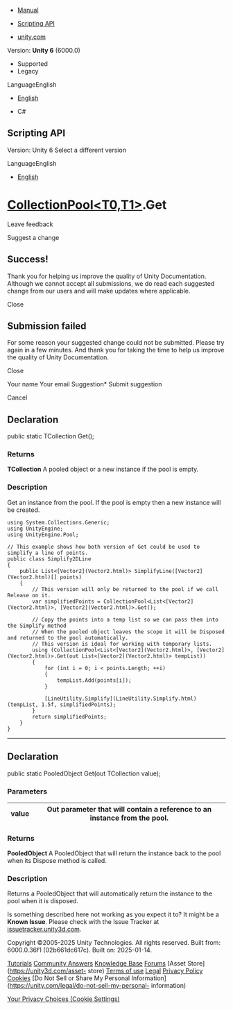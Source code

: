 [ ]()

  * [Manual](../Manual/index.html)
  * [Scripting API](../ScriptReference/index.html)

  * [unity.com](https://unity.com/)

Version: **Unity 6** (6000.0)

  * Supported
  * Legacy

LanguageEnglish

  * [English]()

  * C#

[ ](https://docs.unity3d.com)

## Scripting API

Version: Unity 6 Select a different version

LanguageEnglish

  * [English]()

#  [CollectionPool<T0,T1>](Pool.CollectionPool_2.html).Get

Leave feedback

Suggest a change

## Success!

Thank you for helping us improve the quality of Unity Documentation. Although
we cannot accept all submissions, we do read each suggested change from our
users and will make updates where applicable.

Close

## Submission failed

For some reason your suggested change could not be submitted. Please <a>try
again</a> in a few minutes. And thank you for taking the time to help us
improve the quality of Unity Documentation.

Close

Your name Your email Suggestion* Submit suggestion

Cancel

[ ]()

## Declaration

public static TCollection Get();

### Returns

**TCollection** A pooled object or a new instance if the pool is empty.

### Description

Get an instance from the pool. If the pool is empty then a new instance will
be created.

    
    
    using System.Collections.Generic;
    using UnityEngine;
    using UnityEngine.Pool;  
      
    // This example shows how both version of Get could be used to simplify a line of points.
    public class Simplify2DLine
    {
        public List<[Vector2](Vector2.html)> SimplifyLine([Vector2](Vector2.html)[] points)
        {
            // This version will only be returned to the pool if we call Release on it.
            var simplifiedPoints = CollectionPool<List<[Vector2](Vector2.html)>, [Vector2](Vector2.html)>.Get();  
      
            // Copy the points into a temp list so we can pass them into the Simplify method
            // When the pooled object leaves the scope it will be Disposed and returned to the pool automatically.
            // This version is ideal for working with temporary lists.
            using (CollectionPool<List<[Vector2](Vector2.html)>, [Vector2](Vector2.html)>.Get(out List<[Vector2](Vector2.html)> tempList))
            {
                for (int i = 0; i < points.Length; ++i)
                {
                    tempList.Add(points[i]);
                }  
      
                [LineUtility.Simplify](LineUtility.Simplify.html)(tempList, 1.5f, simplifiedPoints);
            }
            return simplifiedPoints;
        }
    }
    

* * *

## Declaration

public static PooledObject<TCollection> Get(out TCollection value);

### Parameters

value | Out parameter that will contain a reference to an instance from the pool.  
---|---  
  
### Returns

**PooledObject <TCollection>** A PooledObject that will return the instance
back to the pool when its Dispose method is called.

### Description

Returns a PooledObject that will automatically return the instance to the pool
when it is disposed.

Is something described here not working as you expect it to? It might be a
**Known Issue**. Please check with the Issue Tracker at
[issuetracker.unity3d.com](https://issuetracker.unity3d.com).

Copyright ©2005-2025 Unity Technologies. All rights reserved. Built from:
6000.0.36f1 (02b661dc617c). Built on: 2025-01-14.

[Tutorials](https://unity3d.com/learn) [Community
Answers](https://answers.unity3d.com) [Knowledge
Base](https://support.unity3d.com/hc/en-us)
[Forums](https://forum.unity3d.com) [Asset Store](https://unity3d.com/asset-
store) [Terms of use](https://docs.unity3d.com/Manual/TermsOfUse.html)
[Legal](https://unity.com/legal) [Privacy
Policy](https://unity.com/legal/privacy-policy)
[Cookies](https://unity.com/legal/cookie-policy) [Do Not Sell or Share My
Personal Information](https://unity.com/legal/do-not-sell-my-personal-
information)

[Your Privacy Choices (Cookie Settings)](javascript:void\(0\);)

